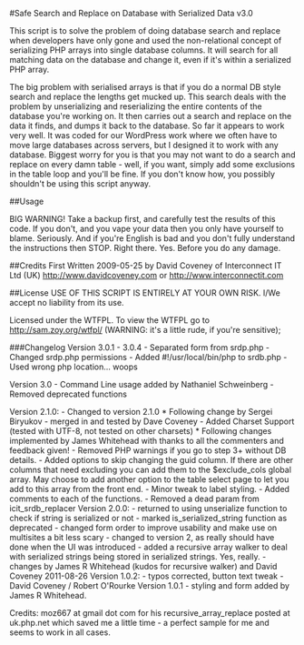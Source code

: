 #Safe Search and Replace on Database with Serialized Data v3.0

This script is to solve the problem of doing database search and replace when
developers have only gone and used the non-relational concept of serializing
PHP arrays into single database columns.  It will search for all matching
data on the database and change it, even if it's within a serialized PHP
array.

The big problem with serialised arrays is that if you do a normal DB style
search and replace the lengths get mucked up.  This search deals with the
problem by unserializing and reserializing the entire contents of the
database you're working on.  It then carries out a search and replace on the
data it finds, and dumps it back to the database.  So far it appears to work
very well.  It was coded for our WordPress work where we often have to move
large databases across servers, but I designed it to work with any database.
Biggest worry for you is that you may not want to do a search and replace on
every damn table - well, if you want, simply add some exclusions in the table
loop and you'll be fine.  If you don't know how, you possibly shouldn't be
using this script anyway.

##Usage

BIG WARNING!  Take a backup first, and carefully test the results of this
code. If you don't, and you vape your data then you only have yourself to
blame. Seriously.  And if you're English is bad and you don't fully
understand the instructions then STOP. Right there. Yes. Before you do any
damage.


##Credits
First Written 2009-05-25 by David Coveney of Interconnect IT Ltd (UK)
http://www.davidcoveney.com or http://www.interconnectit.com

##License
USE OF THIS SCRIPT IS ENTIRELY AT YOUR OWN RISK. I/We accept no liability
from its use.

Licensed under the WTFPL. To view the WTFPL go to http://sam.zoy.org/wtfpl/
(WARNING: it's a little rude, if you're sensitive);

###Changelog
Version 3.0.1 - 3.0.4
	- Separated form from srdp.php
	- Changed srdp.php permissions
	- Added #!/usr/local/bin/php to srdb.php
	- Used wrong php location... woops

Version 3.0
	- Command Line usage added by Nathaniel Schweinberg
	- Removed deprecated functions

Version 2.1.0:
	- Changed to version 2.1.0 
		* Following change by Sergei Biryukov - merged in and tested by Dave Coveney
	- Added Charset Support (tested with UTF-8, not tested on other charsets)
		* Following changes implemented by James Whitehead with thanks to all the commenters and feedback given!
	- Removed PHP warnings if you go to step 3+ without DB details.
	- Added options to skip changing the guid column. If there are other
	columns that need excluding you can add them to the $exclude_cols global
	array. May choose to add another option to the table select page to let
	you add to this array from the front end.
	- Minor tweak to label styling.
	- Added comments to each of the functions.
	- Removed a dead param from icit_srdb_replacer
Version 2.0.0:
	- returned to using unserialize function to check if string is
	serialized or not
	- marked is_serialized_string function as deprecated
	- changed form order to improve usability and make use on multisites a
	bit less scary
	- changed to version 2, as really should have done when the UI was
	introduced
	- added a recursive array walker to deal with serialized strings being
	stored in serialized strings. Yes, really.
	- changes by James R Whitehead (kudos for recursive walker) and David
	Coveney 2011-08-26
Version 1.0.2:
	- typos corrected, button text tweak - David Coveney / Robert O'Rourke
Version 1.0.1
	- styling and form added by James R Whitehead.

Credits:  moz667 at gmail dot com for his recursive_array_replace posted at
uk.php.net which saved me a little time - a perfect sample for me
and seems to work in all cases.


